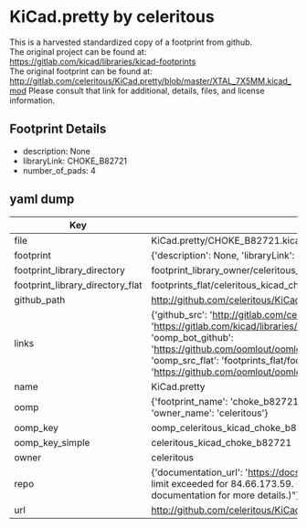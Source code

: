 # KiCad.pretty by celeritous  
This is a harvested standardized copy of a footprint from github.  
The original project can be found at:  
https://gitlab.com/kicad/libraries/kicad-footprints  
The original footprint can be found at:
http://gitlab.com/celeritous/KiCad.pretty/blob/master/XTAL_7X5MM.kicad_mod
Please consult that link for additional, details, files, and license information.  
## Footprint Details
* description: None  
* libraryLink: CHOKE_B82721  
* number_of_pads: 4  
## yaml dump  
| Key | Value |  
| --- | --- |  
| file | KiCad.pretty/CHOKE_B82721.kicad_mod |  
| footprint | {'description': None, 'libraryLink': 'CHOKE_B82721', 'number_of_pads': 4} |  
| footprint_library_directory | footprint_library_owner/celeritous_KiCad.pretty |  
| footprint_library_directory_flat | footprints_flat/celeritous_kicad_choke_b82721/working |  
| github_path | http://github.com/celeritous/KiCad.pretty/blob/master/CHOKE_B82721.kicad_mod |  
| links | {'github_src': 'http://gitlab.com/celeritous/KiCad.pretty/blob/master/XTAL_7X5MM.kicad_mod', 'github_src_repo': 'https://gitlab.com/kicad/libraries/kicad-footprints', 'oomp_bot': 'footprints/celeritous_kicad_choke_b82721/working', 'oomp_bot_github': 'https://github.com/oomlout/oomlout_oomp_footprint_bot/tree/main/footprints/celeritous_kicad_choke_b82721/working', 'oomp_src_flat': 'footprints_flat/footprints_flat/celeritous_kicad_choke_b82721/working', 'oomp_src_flat_github': 'https://github.com/oomlout/oomlout_oomp_footprint_src/tree/main/footprints_flat/celeritous_kicad_choke_b82721/working'} |  
| name | KiCad.pretty |  
| oomp | {'footprint_name': 'choke_b82721', 'library_name': 'kicad', 'original_filename': 'KiCad.pretty/CHOKE_B82721.kicad_mod', 'owner_name': 'celeritous'} |  
| oomp_key | oomp_celeritous_kicad_choke_b82721 |  
| oomp_key_simple | celeritous_kicad_choke_b82721 |  
| owner | celeritous |  
| repo | {'documentation_url': 'https://docs.github.com/rest/overview/resources-in-the-rest-api#rate-limiting', 'message': "API rate limit exceeded for 84.66.173.59. (But here's the good news: Authenticated requests get a higher rate limit. Check out the documentation for more details.)"} |  
| url | http://github.com/celeritous/KiCad.pretty |  

